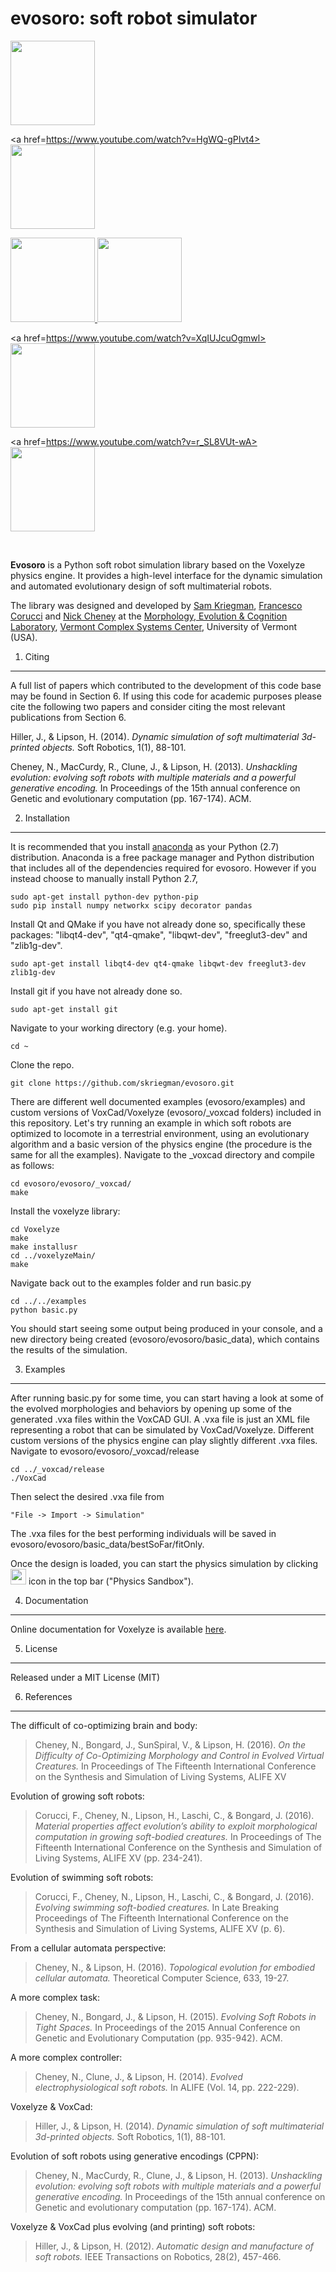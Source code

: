 evosoro: soft robot simulator
=======================================

<div class="row">
<a href=https://youtu.be/EXuR_soDnFo>
<img src="https://github.com/skriegman/img/blob/master/nick.png" height="135" width="135">
</a>

<a href=https://www.youtube.com/watch?v=HgWQ-gPIvt4>
<img src="https://github.com/skriegman/img/blob/master/electro.png" height="135" width="135">
</a>

<a href=https://youtu.be/4ZqdvYrZ3ro>
<img src="https://github.com/skriegman/img/blob/master/swimming.png" height="135" width="135">
</a>

<a href=https://youtu.be/Cw2SwPNwcfM>
<img src="https://github.com/skriegman/img/blob/master/plant1.png" height="135" width="135">
</a>

<a href=https://www.youtube.com/watch?v=XqIUJcuOgmwl>
<img src="https://github.com/skriegman/img/blob/master/teeth1.png" height="135" width="135">
</a>

<a href=https://www.youtube.com/watch?v=r_SL8VUt-wA>
<img src="https://github.com/skriegman/img/blob/master/cage.png" height="135" width="135">
</a>

</div>

<br> 

<b>Evosoro</b> is a Python soft robot simulation library based on the Voxelyze physics engine. It provides a high-level interface for the dynamic simulation and automated evolutionary design of soft multimaterial robots.

The library was designed and developed by <a href="https://skriegman.github.io/" target="_blank">Sam Kriegman</a>, <a href="http://sssa.bioroboticsinstitute.it/user/1507" target="_blank">Francesco Corucci</a> and <a href="http://www.ncheney.com/" target="_blank">Nick Cheney</a> at the <a href="http://www.meclab.org" target="_blank">Morphology, Evolution & Cognition Laboratory</a>, <a href="http://www.uvm.edu/~cmplxsys/" target="_blank">Vermont Complex Systems Center</a>, University of Vermont (USA).

1. Citing
------

A full list of papers which contributed to the development of this code base may be found in Section 6. 
If using this code for academic purposes please cite the following two papers and consider citing the most relevant publications from Section 6. 

Hiller, J., & Lipson, H. (2014). 
*Dynamic simulation of soft multimaterial 3d-printed objects.*
Soft Robotics, 1(1), 88-101.

Cheney, N., MacCurdy, R., Clune, J., & Lipson, H. (2013). 
*Unshackling evolution: evolving soft robots with multiple materials and a powerful generative encoding.* 
In Proceedings of the 15th annual conference on Genetic and evolutionary computation (pp. 167-174). ACM.



<!--
Dependencies
------------

- Python 2.7

### Mandatory

- [numpy](http://www.numpy.org/)

- [scipy](http://www.scipy.org/)

- [networkx](http://networkx.github.io/)

- [pandas](http://pandas.pydata.org/)

### Recommended

- [matplotlib](http://matplotlib.org/)

- [seaborn](http://seaborn.pydata.org/)
-->

2. Installation
------------

<!--To install the released version, just do-->
    
<!--    pip install evosoro-->

<!--You may instead want to use the development version from Github, by running-->

<!--    pip install git+git://github.com/skriegman/evosoro.git#egg=evosoro-->

It is recommended that you install [anaconda](https://docs.continuum.io/anaconda/install#) as your Python (2.7) distribution. Anaconda is a free package manager and Python distribution that includes all of the dependencies required for evosoro. However if you instead choose to manually install Python 2.7,

    sudo apt-get install python-dev python-pip
    sudo pip install numpy networkx scipy decorator pandas

Install Qt and QMake if you have not already done so, specifically these packages: "libqt4-dev", "qt4-qmake", "libqwt-dev", "freeglut3-dev" and "zlib1g-dev".

    sudo apt-get install libqt4-dev qt4-qmake libqwt-dev freeglut3-dev zlib1g-dev


Install git if you have not already done so.

    sudo apt-get install git

Navigate to your working directory (e.g. your home).

    cd ~

Clone the repo.

    git clone https://github.com/skriegman/evosoro.git

There are different well documented examples (evosoro/examples) and custom versions of VoxCad/Voxelyze (evosoro/_voxcad folders) included in this repository. Let's try running an example in which soft robots are optimized to locomote in a terrestrial environment, using an evolutionary algorithm and a basic version of the physics engine (the procedure is the same for all the examples). 
Navigate to the _voxcad directory and compile as follows:

    cd evosoro/evosoro/_voxcad/
    make

Install the voxelyze library:

    cd Voxelyze
    make
    make installusr
    cd ../voxelyzeMain/
    make

Navigate back out to the examples folder and run basic.py
    
    cd ../../examples
    python basic.py

You should start seeing some output being produced in your console, and a new directory being created (evosoro/evosoro/basic_data), which contains the results of the simulation.
    
<!--
------------------------------------
**Installing from scratch on a virtual machine (graphics may not work properly)**
- Install the latest version of VirtualBox
- Download Ubuntu 14.04 x64 (ISO) and install it
- Install VirtualBox Guest Additions (openGL support and other useful features)
- Then run the virtual machine, and follow the instructions below
..*a ready to use VirtualBox image is available

Increasing the video memory could be useful: go in your VirtualBox installation folder and run:

    vboxmanage modifyvm "VIRTUAL_MACHINE_NAME" --vram 256

If you are having difficulty building scipy try

    sudo apt-get install libatlas-base-dev gfortran

------------------------------------
-->


3. Examples
--------

After running basic.py for some time, you can start having a look at some of the evolved morphologies and behaviors by opening up some of the generated .vxa files within the VoxCAD GUI. A .vxa file is just an XML file representing a robot that can be simulated by VoxCad/Voxelyze. Different custom versions of the physics engine can play slightly different .vxa files. Navigate to evosoro/evosoro/_voxcad/release
    
    cd ../_voxcad/release
    ./VoxCad

Then select the desired .vxa file from 

    "File -> Import -> Simulation"

The .vxa files for the best performing individuals will be saved in evosoro/evosoro/basic_data/bestSoFar/fitOnly.

Once the design is loaded, you can start the physics simulation by clicking <img src="https://github.com/skriegman/evosoro/blob/master/evosoro/_voxcad/VoxCad/Icons/Sandbox.png" height="25" width="25"> icon in the top bar ("Physics Sandbox"). 


<!--
---------------------------------------------

The examples:

1. **basic.py** evolve running soft robots in a terrestrial environment. 

2. **swimming_basic.py** a simple mesh-based fluid model, that allows you to observe how soft morphologies evolve in a fluid environment.

3. **swimming_complex.py** evolve soft robots in a simple fluid environment along with additional attribtues that allow for more complexe behaviors.

4. **growth_basic.py** plants that grow towards a light source.

--------------------------------------------
 
-->

4. Documentation
-------------

Online documentation for Voxelyze is available [here](http://jonhiller.github.io/Voxelyze/annotated.html).


5. License
-------

Released under a MIT License (MIT)


6. References
--------------------

The difficult of co-optimizing brain and body:

>Cheney, N., Bongard, J., SunSpiral, V., & Lipson, H. (2016). *On the Difficulty of Co-Optimizing Morphology and Control in Evolved Virtual Creatures.* In Proceedings of The Fifteenth International Conference on the Synthesis and Simulation of Living Systems, ALIFE XV

Evolution of growing soft robots:

>Corucci, F., Cheney, N., Lipson, H., Laschi, C., & Bongard, J. (2016). *Material properties affect evolution’s ability to exploit morphological computation in growing soft-bodied creatures.* In Proceedings of The Fifteenth International Conference on the Synthesis and Simulation of Living Systems, ALIFE XV (pp. 234-241).


Evolution of swimming soft robots:

>Corucci, F., Cheney, N., Lipson, H., Laschi, C., & Bongard, J. (2016). *Evolving swimming soft-bodied creatures.* In Late Breaking Proceedings of The Fifteenth International Conference on the Synthesis and Simulation of Living Systems, ALIFE XV (p. 6).

From a cellular automata perspective:

>Cheney, N., & Lipson, H. (2016). *Topological evolution for embodied cellular automata.* Theoretical Computer Science, 633, 19-27.

A more complex task:

>Cheney, N., Bongard, J., & Lipson, H. (2015). *Evolving Soft Robots in Tight Spaces.* In Proceedings of the 2015 Annual Conference on Genetic and Evolutionary Computation (pp. 935-942). ACM.

A more complex controller:

>Cheney, N., Clune, J., & Lipson, H. (2014). *Evolved electrophysiological soft robots.* In ALIFE (Vol. 14, pp. 222-229).


Voxelyze & VoxCad:

>Hiller, J., & Lipson, H. (2014). *Dynamic simulation of soft multimaterial 3d-printed objects.* Soft Robotics, 1(1), 88-101.


Evolution of soft robots using generative encodings (CPPN):

>Cheney, N., MacCurdy, R., Clune, J., & Lipson, H. (2013). *Unshackling evolution: evolving soft robots with multiple materials and a powerful generative encoding.* In Proceedings of the 15th annual conference on Genetic and evolutionary computation (pp. 167-174). ACM.

Voxelyze & VoxCad plus evolving (and printing) soft robots:

>Hiller, J., & Lipson, H. (2012). *Automatic design and manufacture of soft robots.* IEEE Transactions on Robotics, 28(2), 457-466.


